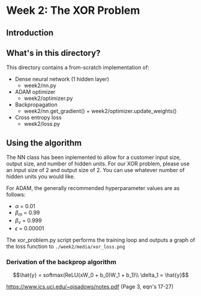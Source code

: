 # Week 2: The XOR Problem

## Introduction

## What's in this directory?
This directory contains a from-scratch implementation of:
* Dense neural network (1 hidden layer)
    * week2/nn.py
* ADAM optimizer
    * week2/optimizer.py
* Backpropagation
    * week2/nn.get_gradient() + week2/optimizer.update_weights()
* Cross entropy loss
    * week2/loss.py


## Using the algorithm
The NN class has been inplemented to allow for a customer input size, output size, and number of hidden units.
For our XOR problem, please use an input size of 2 and output size of 2. You can use whatever number of hidden
units you would like.

For ADAM, the generally recommended hyperparameter values are as follows:
* $`\alpha`$ = 0.01
* $`\beta_m`$ = 0.99
* $`\beta_v`$ = 0.999
* $`\epsilon`$ = 0.00001  

The xor_problem.py script performs the training loop and outputs a graph of the loss function 
to ```./week2/media/xor_loss.png```

### Derivation of the backprop algorithm
```math
\hat{y} = softmax(ReLU(xW_0 + b_0)W_1 + b_1)\\
\delta_1 = \hat{y}
```
https://www.ics.uci.edu/~pjsadows/notes.pdf (Page 3, eqn's 17-27)